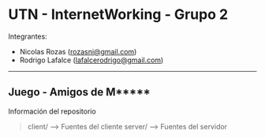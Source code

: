 # UTN - InternetWorking - Grupo 2

Integrantes:

- Nicolas Rozas (rozasni@gmail.com)
- Rodrigo Lafalce (lafalcerodrigo@gmail.com)

---

## Juego - Amigos de M*****

Información del repositorio

> client/ -->  Fuentes del cliente
> server/ -->  Fuentes del servidor 

